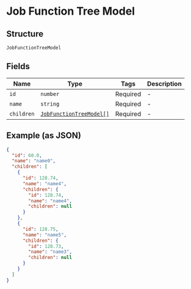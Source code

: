 
# Job Function Tree Model

## Structure

`JobFunctionTreeModel`

## Fields

| Name | Type | Tags | Description |
|  --- | --- | --- | --- |
| `id` | `number` | Required | - |
| `name` | `string` | Required | - |
| `children` | [`JobFunctionTreeModel[]`](../../doc/models/job-function-tree-model.md) | Required | - |

## Example (as JSON)

```json
{
  "id": 60.0,
  "name": "name0",
  "children": [
    {
      "id": 128.74,
      "name": "name4",
      "children": {
        "id": 128.74,
        "name": "name4",
        "children": null
      }
    },
    {
      "id": 128.75,
      "name": "name5",
      "children": {
        "id": 128.73,
        "name": "name3",
        "children": null
      }
    }
  ]
}
```


